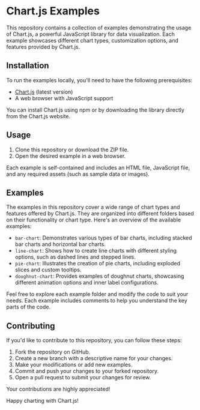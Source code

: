 # Chart.js Examples

This repository contains a collection of examples demonstrating the usage of Chart.js, a powerful JavaScript library for data visualization. Each example showcases different chart types, customization options, and features provided by Chart.js.

## Installation

To run the examples locally, you'll need to have the following prerequisites:

- [Chart.js](https://www.chartjs.org) (latest version)
- A web browser with JavaScript support

You can install Chart.js using npm or by downloading the library directly from the Chart.js website.

## Usage

1. Clone this repository or download the ZIP file.
2. Open the desired example in a web browser.

Each example is self-contained and includes an HTML file, JavaScript file, and any required assets (such as sample data or images).

## Examples

The examples in this repository cover a wide range of chart types and features offered by Chart.js. They are organized into different folders based on their functionality or chart type. Here's an overview of the available examples:

- `bar-chart`: Demonstrates various types of bar charts, including stacked bar charts and horizontal bar charts.
- `line-chart`: Shows how to create line charts with different styling options, such as dashed lines and stepped lines.
- `pie-chart`: Illustrates the creation of pie charts, including exploded slices and custom tooltips.
- `doughnut-chart`: Provides examples of doughnut charts, showcasing different animation options and inner label configurations.

Feel free to explore each example folder and modify the code to suit your needs. Each example includes comments to help you understand the key parts of the code.

## Contributing

If you'd like to contribute to this repository, you can follow these steps:

1. Fork the repository on GitHub.
2. Create a new branch with a descriptive name for your changes.
3. Make your modifications or add new examples.
4. Commit and push your changes to your forked repository.
5. Open a pull request to submit your changes for review.

Your contributions are highly appreciated!

Happy charting with Chart.js!
